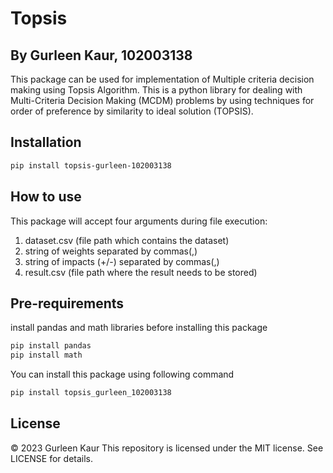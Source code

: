 # Topsis
## By Gurleen Kaur, 102003138
This package can be used for implementation of Multiple criteria decision making using Topsis Algorithm. This is a python library for dealing with Multi-Criteria Decision Making (MCDM) problems by using techniques for order of preference by similarity to ideal solution (TOPSIS).
## Installation
```sh
pip install topsis-gurleen-102003138
```
## How to use
This package will accept four arguments during file execution:
1. dataset.csv (file path which contains the dataset)
2. string of weights separated by commas(,)
3. string of impacts (+/-) separated by commas(,)
4. result.csv (file path where the result needs to be stored)

## Pre-requirements

install pandas and math libraries before installing this package
```sh
pip install pandas
pip install math
```
You can install this package using following command
```sh
pip install topsis_gurleen_102003138
```


## License
© 2023 Gurleen Kaur
This repository is licensed under the MIT license. See LICENSE for details.